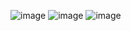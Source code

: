 ![image](https://github.com/user-attachments/assets/1b0e2ba4-fc4f-43ae-82e2-049b5e7500d7)
![image](https://github.com/user-attachments/assets/8a265a90-d4fe-4525-b71e-7ae5c03eef0f)
![image](https://github.com/user-attachments/assets/acb34f13-9bd7-4c2c-b2dc-29cfcaf5e124)
